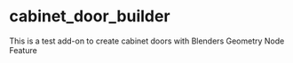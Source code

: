 # cabinet_door_builder
This is a test add-on to create cabinet doors with Blenders Geometry Node Feature
